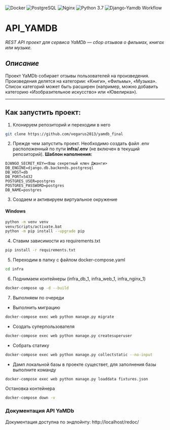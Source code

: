 ![Docker](https://img.shields.io/badge/Docker-2496ED?style=plastic&logo=Docker&logoColor=FFFFFF) ![PostgreSQL](https://img.shields.io/badge/PostgreSQL-4169E1?style=plastic&logo=postgresql&logoColor=FFFFFF) ![Nginx](https://img.shields.io/badge/Nginx-009639?style=plastic&logo=nginx&logoColor=FFFFFF) ![Python 3.7](https://img.shields.io/badge/Python-_>_3.7-3776AB?style=plastic&logo=python&logoColor=FFFFFF)
![Django-Yamdb Workflow](https://github.com/vegarus2013/yamdb_final/actions/workflows/yamdb_workflow.yml/badge.svg)

# API_YAMDB
_REST API проект для сервиса YaMDb — сбор отзывов о фильмах, книгах или музыке._

## _Описание_
Проект YaMDb собирает отзывы пользователей на произведения. Произведения делятся на категории: «Книги», «Фильмы», «Музыка». Список категорий может быть расширен (например, можно добавить категорию «Изобразительное искусство» или «Ювелирка»).

---

## Как запустить проект:
1. Клонируем репозиторий и переходим в него
```bash
git clone https://github.com/vegarus2013/yamdb_final
```
2. Прежде чем запустить проект. Необходимо создать файл .env расположенный по пути **infra/.env** (не включен в текущий репозиторий).
**Шаблон наполнения:**
```env
DJANGO_SECRET_KEY=<Ваш секретный ключ Джанги>
DB_ENGINE=django.db.backends.postgresql
DB_HOST=db
DB_PORT=5432
POSTGRES_USER=postgres
POSTGRES_PASSWORD=postgres
DB_NAME=postgres
```
3. Создаем и активируем виртуальное окружение
####  Windows
```bash
python -m venv venv
venv/Scripts/activate.bat
python -m pip install --upgrade pip
```
4. Ставим зависимости из requirements.txt
```bash
pip install -r requirements.txt
```
5. Переходим в папку с файлом docker-compose.yaml
```bash
cd infra
```
6. Поднимаем контейнеры (infra_db_1, infra_web_1, infra_nginx_1)
```bash
docker-compose up -d --build
```
7. Выполняем по очереди
  * Выполнить миграцию
```bash
docker-compose exec web python manage.py migrate
```
  * Создать суперпользователя
```bash
docker-compose exec web python manage.py createsuperuser
```
  * Собрать статику
```bash
docker-compose exec web python manage.py collectstatic --no-input
```
 * Дамп локальной базы в проекте существет, для заполнения базы выполните команду
```bash
docker-compose exec web python manage.py loaddata fixtures.json
```
Остановка контейнера
```bash
docker-compose down -v
```

### Документация API YaMDb
Документация доступна по эндпойнту: http://localhost/redoc/
